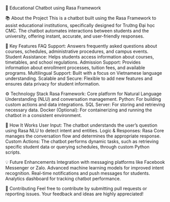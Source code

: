 🤖 Educational Chatbot using Rasa Framework

📚 About the Project
This is a chatbot built using the Rasa Framework to assist educational institutions, specifically designed for Trường Đại học CMC. The chatbot automates interactions between students and the university, offering instant, accurate, and user-friendly responses.

🎯 Key Features
FAQ Support: Answers frequently asked questions about courses, schedules, administrative procedures, and campus events.
Student Assistance: Helps students access information about courses, timetables, and school regulations.
Admission Support: Provides information about enrollment processes, tuition fees, and available programs.
Multilingual Support: Built with a focus on Vietnamese language understanding.
Scalable and Secure: Flexible to add new features and ensures data privacy for student information.

⚙️ Technology Stack
Rasa Framework: Core platform for Natural Language Understanding (NLU) and conversation management.
Python: For building custom actions and data integrations.
SQL Server: For storing and retrieving necessary data.
Docker (Optional): For containerizing and running the chatbot in a consistent environment.

🚀 How It Works
User Input: The chatbot understands the user’s question using Rasa NLU to detect intent and entities.
Logic & Responses: Rasa Core manages the conversation flow and determines the appropriate response.
Custom Actions: The chatbot performs dynamic tasks, such as retrieving specific student data or querying schedules, through custom Python scripts.

💡 Future Enhancements
Integration with messaging platforms like Facebook Messenger or Zalo.
Advanced machine learning models for improved intent recognition.
Real-time notifications and push messages for students.
Analytics dashboard for tracking chatbot performance.

🤝 Contributing
Feel free to contribute by submitting pull requests or reporting issues. Your feedback and ideas are highly appreciated!
